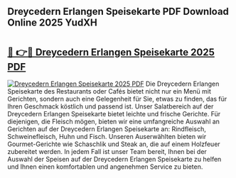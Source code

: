 ## Dreycedern Erlangen Speisekarte PDF Download Online 2025 YudXH

# <h2><a href="http://gca2g2.nevu.top/?p=Dreycedern+Erlangen+Speisekarte">🔗 👉🔴 Dreycedern Erlangen Speisekarte 2025 PDF</a></h2>

[![Dreycedern Erlangen Speisekarte 2025 PDF](https://i.imgur.com/dBaPXMq.png)](http://gca2g2.nevu.top/?p=Dreycedern+Erlangen+Speisekarte)
Die Dreycedern Erlangen Speisekarte des Restaurants oder Cafés bietet nicht nur ein Menü mit Gerichten, sondern auch eine Gelegenheit für Sie, etwas zu finden, das für Ihren Geschmack köstlich und passend ist. Unser Salatbereich auf der Dreycedern Erlangen Speisekarte bietet leichte und frische Gerichte. Für diejenigen, die Fleisch mögen, bieten wir eine umfangreiche Auswahl an Gerichten auf der Dreycedern Erlangen Speisekarte an: Rindfleisch, Schweinefleisch, Huhn und Fisch. Unseren Auserwählten bieten wir Gourmet-Gerichte wie Schaschlik und Steak an, die auf einem Holzfeuer zubereitet werden. In jedem Fall ist unser Team bereit, Ihnen bei der Auswahl der Speisen auf der Dreycedern Erlangen Speisekarte zu helfen und Ihnen einen komfortablen und angenehmen Service zu bieten.
